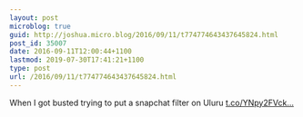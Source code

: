 ```yaml
---
layout: post
microblog: true
guid: http://joshua.micro.blog/2016/09/11/t774774643437645824.html
post_id: 35007
date: 2016-09-11T12:00:44+1100
lastmod: 2019-07-30T17:41:21+1100
type: post
url: /2016/09/11/t774774643437645824.html
---
```

When I got busted trying to put a snapchat filter on Uluru [t.co/YNpy2FVck...](https://t.co/YNpy2FVck1)
